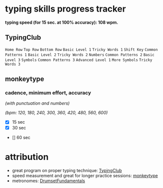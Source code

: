 
# typing skills progress tracker

**typing speed (for 15 sec. at 100% accuracy): 108 wpm.**

## TypingClub

`Home Row`
`Top Row`
`Bottom Row`
`Basic Level 1`
`Tricky Words 1`
`Shift Key`
`Common Patterns 1`
`Basic Level 2`
`Tricky Words 2`
`Numbers`
`Common Patterns 2`
`Basic Level 3`
`Symbols`
`Common Patterns 3`
`Advanced Level 1`
`More Symbols`
`Tricky Words 3`

## monkeytype

### cadence, minimum effort, accuracy

*(with punctuation and numbers)*

*(bpm: 120, 180, 240, 300, 360, 420, 480, 560, 600)*

- [x] 15 sec
- [x] 30 sec
- [] 60 sec

# attribution

- great program on proper typing technique: [TypingClub](https://www.typingclub.com)
- speed measurement and great for longer practice sessions: [monkeytype](https://monkeytype.com/)
- metronomes: [DrumsetFundamentals](https://www.youtube.com/@DrumsetFundamentals)
